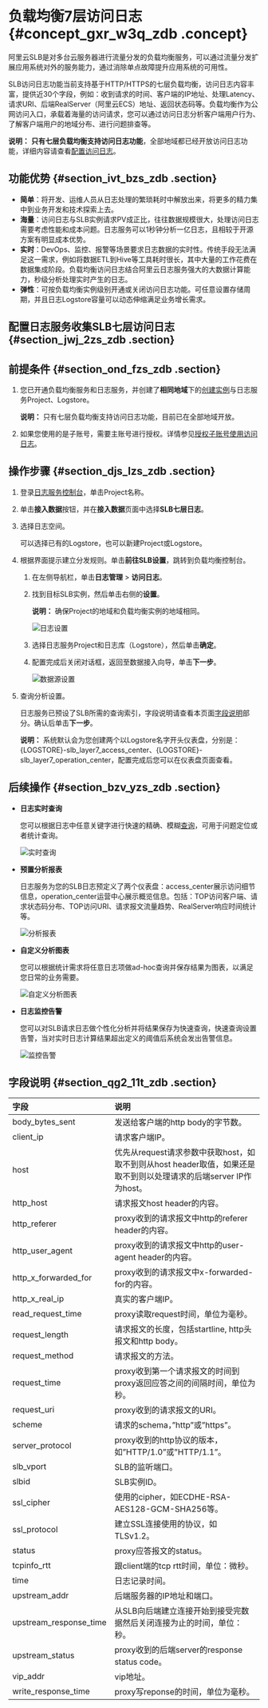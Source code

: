 # 负载均衡7层访问日志 {#concept_gxr_w3q_zdb .concept}

阿里云SLB是对多台云服务器进行流量分发的负载均衡服务，可以通过流量分发扩展应用系统对外的服务能力，通过消除单点故障提升应用系统的可用性。

SLB访问日志功能当前支持基于HTTP/HTTPS的七层负载均衡，访问日志内容丰富，提供近30个字段，例如：收到请求的时间、客户端的IP地址、处理Latency、请求URI、后端RealServer（阿里云ECS）地址、返回状态码等。负载均衡作为公网访问入口，承载着海量的访问请求，您可以通过访问日志分析客户端用户行为、了解客户端用户的地域分布、进行问题排查等。

**说明：** **只有七层负载均衡支持访问日志功能**，全部地域都已经开放访问日志功能，详细内容请查看[配置访问日志](../../../../../cn.zh-CN/历史文档/用户指南（旧版控制台）/日志管理/配置访问日志.md)。

## 功能优势 {#section_ivt_bzs_zdb .section}

-   **简单**：将开发、运维人员从日志处理的繁琐耗时中解放出来，将更多的精力集中到业务开发和技术探索上去。
-   **海量**：访问日志与SLB实例请求PV成正比，往往数据规模很大，处理访问日志需要考虑性能和成本问题。日志服务可以1秒钟分析一亿日志，且相较于开源方案有明显成本优势。
-   **实时**：DevOps、监控、报警等场景要求日志数据的实时性。传统手段无法满足这一需求，例如将数据ETL到Hive等工具耗时很长，其中大量的工作花费在数据集成阶段。负载均衡访问日志结合阿里云日志服务强大的大数据计算能力，秒级分析处理实时产生的日志。
-   **弹性**：可按负载均衡实例级别开通或关闭访问日志功能。可任意设置存储周期，并且日志Logstore容量可以动态伸缩满足业务增长需求。

## 配置日志服务收集SLB七层访问日志 {#section_jwj_2zs_zdb .section}

## 前提条件 {#section_ond_fzs_zdb .section}

1.  您已开通负载均衡服务和日志服务，并创建了**相同地域**下的[创建实例](../../../../../cn.zh-CN/历史文档/用户指南（旧版控制台）/负载均衡实例/创建实例.md)与日志服务Project、Logstore。

    **说明：** 只有七层负载均衡支持访问日志功能，目前已在全部地域开放。

2.  如果您使用的是子账号，需要主账号进行授权。详情参见[授权子账号使用访问日志](../../../../../cn.zh-CN/历史文档/用户指南（旧版控制台）/日志管理/授权子账号使用访问日志.md)。

## 操作步骤 {#section_djs_lzs_zdb .section}

1.  登录[日志服务控制台](https://sls.console.aliyun.com)，单击Project名称。
2.  单击**接入数据**按钮，并在**接入数据**页面中选择**SLB七层日志**。
3.  选择日志空间。

    可以选择已有的Logstore，也可以新建Project或Logstore。

4.  根据界面提示建立分发规则。单击**前往SLB设置**，跳转到负载均衡控制台。
    1.  在左侧导航栏，单击**日志管理** \> **访问日志**。
    2.  找到目标SLB实例，然后单击右侧的**设置**。

        **说明：** 确保Project的地域和负载均衡实例的地域相同。

        ![日志设置](images/5476_zh-CN.png "日志设置")

    3.  选择日志服务Project和日志库（Logstore），然后单击**确定**。
    4.  配置完成后关闭对话框，返回至数据接入向导，单击**下一步**。

        ![数据源设置](images/53064_zh-CN.png "数据源设置")

5.  查询分析设置。

    日志服务已预设了SLB所需的查询索引，字段说明请查看本页面[字段说明](#section_qg2_11t_zdb)部分。确认后单击**下一步**。

    **说明：** 系统默认会为您创建两个以Logstore名字开头仪表盘，分别是：\{LOGSTORE\}-slb\_layer7\_access\_center、\{LOGSTORE\}-slb\_layer7\_operation\_center，配置完成后您可以在仪表盘页面查看。


## 后续操作 {#section_bzv_yzs_zdb .section}

-   **日志实时查询** 

    您可以根据日志中任意关键字进行快速的精确、模糊[查询](cn.zh-CN/查询与分析/简介.md)，可用于问题定位或者统计查询。

    ![实时查询](images/5478_zh-CN.png "日志实时查询")

-   **预置分析报表** 

    日志服务为您的SLB日志预定义了两个仪表盘：access\_center展示访问细节信息，operation\_center运营中心展示概览信息。包括：TOP访问客户端、请求状态码分布、TOP访问URI、请求报文流量趋势、RealServer响应时间统计等。

    ![分析报表](images/5479_zh-CN.png "预置分析报表")

-   **自定义分析图表** 

    您可以根据统计需求将任意日志项做ad-hoc查询并保存结果为图表，以满足您日常的业务需要。

    ![自定义分析图表](images/5480_zh-CN.png "自定义分析图表")

-   **日志监控告警** 

    您可以对SLB请求日志做个性化分析并将结果保存为快速查询，快速查询设置告警，当对实时日志计算结果超出定义的阈值后系统会发出告警信息。

    ![监控告警](images/5481_zh-CN.png "日志监控告警")


## 字段说明 {#section_qg2_11t_zdb .section}

|字段|说明|
|:-|:-|
|body\_bytes\_sent|发送给客户端的http body的字节数。|
|client\_ip|请求客户端IP。|
|host|优先从request请求参数中获取host，如取不到则从host header取值，如果还是取不到则以处理请求的后端server IP作为host。|
|http\_host|请求报文host header的内容。|
|http\_referer|proxy收到的请求报文中http的referer header的内容。|
|http\_user\_agent|proxy收到的请求报文中http的user-agent header的内容。|
|http\_x\_forwarded\_for|proxy收到的请求报文中x-forwarded-for的内容。|
|http\_x\_real\_ip|真实的客户端IP。|
|read\_request\_time|proxy读取request时间，单位为毫秒。|
|request\_length|请求报文的长度，包括startline, http头报文和http body。|
|request\_method|请求报文的方法。|
|request\_time|proxy收到第一个请求报文的时间到proxy返回应答之间的间隔时间，单位为秒。|
|request\_uri|proxy收到的请求报文的URI。|
|scheme|请求的schema，”http”或”https”。|
|server\_protocol|proxy收到的http协议的版本，如”HTTP/1.0”或”HTTP/1.1”。|
|slb\_vport|SLB的监听端口。|
|slbid|SLB实例ID。|
|ssl\_cipher|使用的cipher，如ECDHE-RSA-AES128-GCM-SHA256等。|
|ssl\_protocol|建立SSL连接使用的协议，如TLSv1.2。|
|status|proxy应答报文的status。|
|tcpinfo\_rtt|跟client端的tcp rtt时间，单位：微秒。|
|time|日志记录时间。|
|upstream\_addr|后端服务器的IP地址和端口。|
|upstream\_response\_time|从SLB向后端建立连接开始到接受完数据然后关闭连接为止的时间，单位：秒。|
|upstream\_status|proxy收到的后端server的response status code。|
|vip\_addr|vip地址。|
|write\_response\_time|proxy写reponse的时间，单位为毫秒。|

